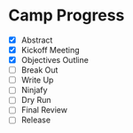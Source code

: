 # Camp Progress
- [x] Abstract
- [x] Kickoff Meeting
- [x] Objectives Outline
- [ ] Break Out
- [ ] Write Up
- [ ] Ninjafy
- [ ] Dry Run
- [ ] Final Review
- [ ] Release
